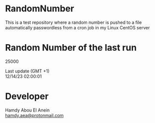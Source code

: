 # RandomNumber    
This is a test repository where a random number is pushed to a file automatically passwordless from a cron job in my Linux CentOS server    
# Random Number of the last run   
25000
      
Last update (GMT +1)    
12/14/23 02:00:01
# Developer    
Hamdy Abou El Anein   
hamdy.aea@protonmail.com
